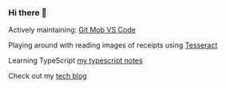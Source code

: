 ### Hi there 👋

Actively maintaining: [Git Mob VS Code](https://github.com/rkotze/git-mob-vs-code)

Playing around with reading images of receipts using [Tesseract](https://github.com/rkotze/tesseract-play)

Learning TypeScript [my typescript notes](https://github.com/rkotze/learn-typescript)

Check out my [tech blog](https://www.richardkotze.com)

<!--
**rkotze/rkotze** is a ✨ _special_ ✨ repository because its `README.md` (this file) appears on your GitHub profile.

Here are some ideas to get you started:

- 🔭 I’m currently working on ...
- 🌱 I’m currently learning ...
- 👯 I’m looking to collaborate on ...
- 🤔 I’m looking for help with ...
- 💬 Ask me about ...
- 📫 How to reach me: ...
- 😄 Pronouns: ...
- ⚡ Fun fact: ...
-->
